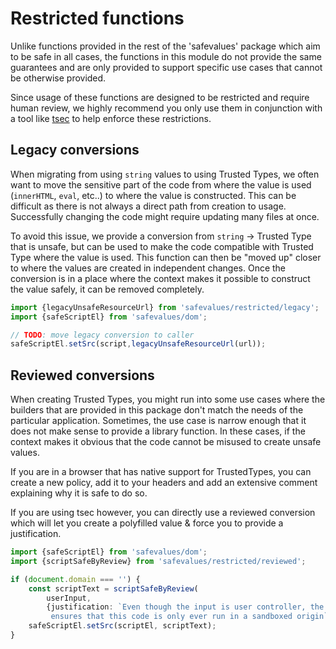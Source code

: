 # Restricted functions

Unlike functions provided in the rest of the 'safevalues' package which aim to
be safe in all cases, the functions in this module do not provide the same
guarantees and are only provided to support specific use cases that cannot be
otherwise provided.

Since usage of these functions are designed to be restricted and require human
review, we highly recommend you only use them in conjunction with a tool like
[tsec](https://github.com/google/tsec) to help enforce these restrictions.

## Legacy conversions

When migrating from using `string` values to using Trusted Types, we often want
to move the sensitive part of the code from where the value is used
(`innerHTML`, `eval`, etc..) to where the value is constructed. This can be
difficult as there is not always a direct path from creation to usage.
Successfully changing the code might require updating many files at once.

To avoid this issue, we provide a conversion from `string` -> Trusted Type that
is unsafe, but can be used to make the code compatible with Trusted Type where
the value is used. This function can then be "moved up" closer to where the
values are created in independent changes. Once the conversion is in a place
where the context makes it possible to construct the value safely, it can be
removed completely.

```typescript
import {legacyUnsafeResourceUrl} from 'safevalues/restricted/legacy';
import {safeScriptEl} from 'safevalues/dom';

// TODO: move legacy conversion to caller
safeScriptEl.setSrc(script,legacyUnsafeResourceUrl(url));
```

## Reviewed conversions

When creating Trusted Types, you might run into some use cases where the
builders that are provided in this package don't match the needs of the
particular application. Sometimes, the use case is narrow enough that it does
not make sense to provide a library function. In these cases, if the context
makes it obvious that the code cannot be misused to create unsafe values.

If you are in a browser that has native support for TrustedTypes, you can create
a new policy, add it to your headers and add an extensive comment explaining why
it is safe to do so.

If you are using tsec however, you can directly use a reviewed conversion which
will let you create a polyfilled value & force you to provide a justification.

```typescript
import {safeScriptEl} from 'safevalues/dom';
import {scriptSafeByReview} from 'safevalues/restricted/reviewed';

if (document.domain === '') {
    const scriptText = scriptSafeByReview(
        userInput,
        {justification: `Even though the input is user controller, the wrapping if statement
         ensures that this code is only ever run in a sandboxed origin`});
    safeScriptEl.setSrc(scriptEl, scriptText);
}
```
